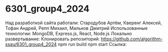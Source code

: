 # 6301_group4_2024
Над разработкой сайта работали: Стародубов Артём, Кверенг Алексей, Тофан Андрей, Репп Михаил, Мальков Дмитрий
Использованные технологии: MongoDB, Express.js, React, Node.js
Локально развертывание:
Клонировать репозиторий: https://github.com/algorithm-ssau/6301_group4_2024
npm run build
npm start
Ссылка:
